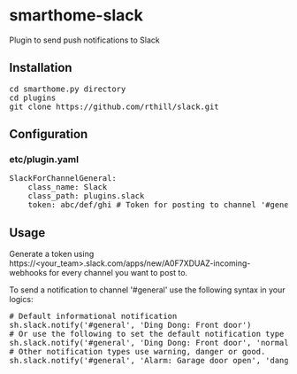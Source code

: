 # smarthome-slack
Plugin to send push notifications to Slack 

## Installation
<pre>
cd smarthome.py directory
cd plugins
git clone https://github.com/rthill/slack.git
</pre>

## Configuration
### etc/plugin.yaml
<pre>
SlackForChannelGeneral:
    class_name: Slack
    class_path: plugins.slack
    token: abc/def/ghi # Token for posting to channel '#general'
</pre>

## Usage
Generate a token using https://<your_team>.slack.com/apps/new/A0F7XDUAZ-incoming-webhooks for every channel you want to post to.

To send a notification to channel '#general' use the following syntax in your logics:

<pre>
# Default informational notification
sh.slack.notify('#general', 'Ding Dong: Front door')
# Or use the following to set the default notification type to normal
sh.slack.notify('#general', 'Ding Dong: Front door', 'normal')
# Other notification types use warning, danger or good.
sh.slack.notify('#general', 'Alarm: Garage door open', 'danger')
</pre>
